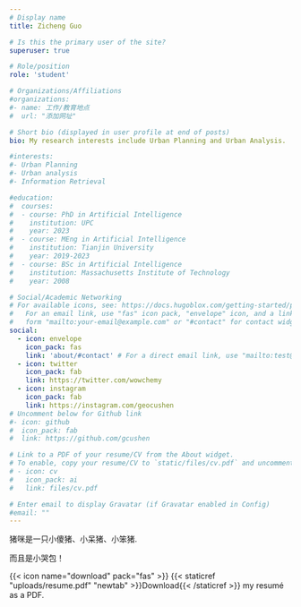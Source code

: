 ```yaml
---
# Display name
title: Zicheng Guo

# Is this the primary user of the site?
superuser: true

# Role/position
role: 'student'

# Organizations/Affiliations
#organizations:
#- name: 工作/教育地点
#  url: "添加网址"

# Short bio (displayed in user profile at end of posts)
bio: My research interests include Urban Planning and Urban Analysis.

#interests:
#- Urban Planning
#- Urban analysis
#- Information Retrieval

#education:
#  courses:
#  - course: PhD in Artificial Intelligence
#    institution: UPC
#    year: 2023
#  - course: MEng in Artificial Intelligence
#    institution: Tianjin University
#    year: 2019-2023
#  - course: BSc in Artificial Intelligence
#    institution: Massachusetts Institute of Technology
#    year: 2008

# Social/Academic Networking
# For available icons, see: https://docs.hugoblox.com/getting-started/page-builder/#icons
#   For an email link, use "fas" icon pack, "envelope" icon, and a link in the
#   form "mailto:your-email@example.com" or "#contact" for contact widget.
social:
  - icon: envelope
    icon_pack: fas
    link: 'about/#contact' # For a direct email link, use "mailto:test@example.org".
  - icon: twitter
    icon_pack: fab
    link: https://twitter.com/wowchemy
  - icon: instagram
    icon_pack: fab
    link: https://instagram.com/geocushen
# Uncomment below for Github link
#- icon: github
#  icon_pack: fab
#  link: https://github.com/gcushen

# Link to a PDF of your resume/CV from the About widget.
# To enable, copy your resume/CV to `static/files/cv.pdf` and uncomment the lines below.
# - icon: cv
#   icon_pack: ai
#   link: files/cv.pdf

# Enter email to display Gravatar (if Gravatar enabled in Config)
#email: ""
---
```


猪咪是一只小傻猪、小呆猪、小笨猪.

而且是小哭包！

{{< icon name="download" pack="fas" >}} {{< staticref "uploads/resume.pdf" "newtab" >}}Download{{< /staticref >}} my resumé as a PDF.
